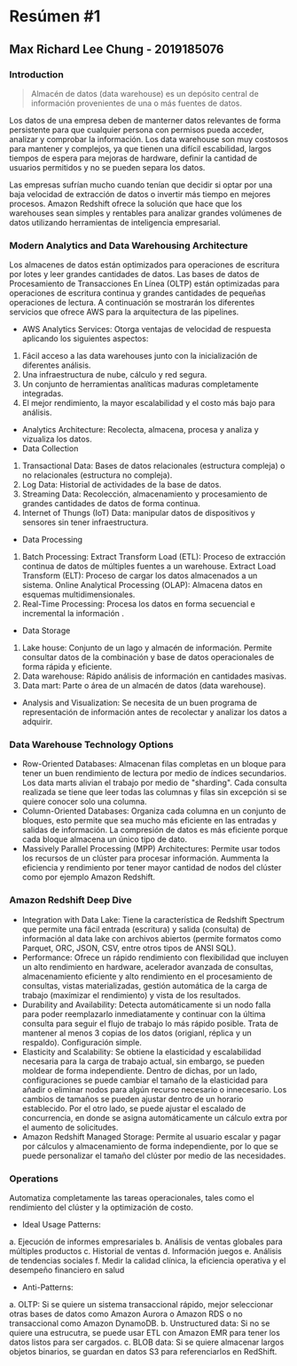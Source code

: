 # Resúmen #1
## Max Richard Lee Chung - 2019185076
### Introduction
>Almacén de datos (data warehouse) es un depósito central de información provenientes de una o más fuentes de datos.

Los datos de una empresa deben de manterner datos relevantes de forma persistente para que cualquier persona con permisos pueda acceder, analizar y comprobar la información. Los data warehouse son muy costosos para mantener y complejos, ya que tienen una difícil escabilidad, largos tiempos de espera para mejoras de hardware, definir la cantidad de usuarios permitidos y no se pueden separa los datos. 

Las empresas sufrían mucho cuando tenían que decidir si optar por una baja velocidad de extracción de datos o invertir más tiempo en mejores procesos. Amazon Redshift ofrece la solución que hace que los warehouses sean simples y rentables para analizar grandes volúmenes de datos utilizando herramientas de inteligencia empresarial. 

### Modern Analytics and Data Warehousing Architecture

Los almacenes de datos están optimizados para operaciones de escritura por lotes y leer grandes cantidades de datos. Las bases de datos de Procesamiento de Transacciones En Línea (OLTP) están optimizadas para operaciones de escritura continua y grandes cantidades de pequeñas operaciones de lectura. A continuación se mostrarán los diferentes servicios que ofrece AWS para la arquitectura de las pipelines.
* AWS Analytics Services: Otorga ventajas de velocidad de respuesta aplicando los siguientes aspectos: 
1. Fácil acceso a las data warehouses junto con la inicialización de diferentes análisis.
2. Una infraestructura de nube, cálculo y red segura.
3. Un conjunto de herramientas analíticas maduras completamente integradas.
4. El mejor rendimiento, la mayor escalabilidad y el costo más bajo para análisis.
* Analytics Architecture: Recolecta, almacena, procesa y analiza y vizualiza los datos.
* Data Collection
1. Transactional Data: Bases de datos relacionales (estructura compleja) o no relacionales (estructura no compleja).
2. Log Data: Historial de actividades de la base de datos.
3. Streaming Data: Recolección, almacenamiento y procesamiento de grandes cantidades de datos de forma continua.
4. Internet of Thungs (IoT) Data: manipular datos de dispositivos y sensores sin tener infraestructura. 
* Data Processing
1. Batch Processing:
Extract Transform Load (ETL): Proceso de extracción continua de datos de múltiples fuentes a un warehouse.
Extract Load Transform (ELT): Proceso de cargar los datos almacenados a un sistema.
Online Analytical Processing (OLAP): Almacena datos en esquemas multidimensionales.
2. Real-Time Processing: Procesa los datos en forma secuencial e incremental la información . 
* Data Storage
1. Lake house: Conjunto de un lago y almacén de información. Permite consultar datos de la combinación y  base de datos operacionales de forma rápida y eficiente. 
2. Data warehouse: Rápido análisis de información en cantidades masivas.  
3. Data mart: Parte o área de un almacén de datos (data warehouse).
* Analysis and Visualization: Se necesita de un buen programa de representación de información antes de recolectar y analizar los datos a adquirir.


### Data Warehouse Technology Options
* Row-Oriented Databases: Almacenan filas completas en un bloque para tener un buen rendimiento de lectura por medio de índices secundarios. Los data marts alivian el trabajo por medio de "sharding". Cada consulta realizada se tiene que leer todas las columnas y filas sin excepción si se quiere conocer solo una columna. 
* Column-Oriented Databases: Organiza cada columna en un conjunto de bloques, esto permite que sea mucho más eficiente en las entradas y salidas de información. La compresión de datos es más eficiente porque cada bloque almacena un único tipo de dato. 
* Massively Parallel Processing (MPP) Architectures: Permite usar todos los recursos de un clúster para procesar información. Aummenta la eficiencia y rendimiento por tener mayor cantidad de nodos del clúster como por ejemplo Amazon Redshift. 


### Amazon Redshift Deep Dive
* Integration with Data Lake: Tiene la característica de Redshift Spectrum que permite una fácil entrada (escritura) y salida (consulta) de información al data lake con archivos abiertos (permite formatos como Parquet, ORC, JSON, CSV, entre otros tipos de ANSI SQL).
* Performance: Ofrece un rápido rendimiento con flexibilidad que incluyen un alto rendimiento en hardware, acelerador avanzada de consultas, almacenamiento eficiente y alto rendimiento en el procesamiento de consultas, vistas materializadas, gestión automática de la carga de trabajo (maxímizar el rendimiento) y vista de los resultados. 
* Durability and Availability: Detecta automáticamente si un nodo falla para poder reemplazarlo inmediatamente y continuar con la última consulta para seguir el flujo de trabajo lo más rápido posible. Trata de mantener al menos 3 copias de los datos (origianl, réplica y un respaldo). Configuración simple.  
* Elasticity and Scalability: Se obtiene la elasticidad y escalabilidad necesaria para la carga de trabajo actual, sin embargo, se pueden moldear de forma independiente. Dentro de dichas, por un lado, configuraciones se puede cambiar el tamaño de la elasticidad para añadir o eliminar nodos para algún recurso necesario o innecesario. Los cambios de tamaños se pueden ajustar dentro de un horario establecido. Por el otro lado, se puede ajustar el escalado de concurrencia, en donde se asigna automáticamente un cálculo extra por el aumento de solicitudes.  
* Amazon Redshift Managed Storage: Permite al usuario escalar y pagar por cálculos y almacenamiento de forma independiente, por lo que se puede personalizar el tamaño del clúster por medio de las necesidades. 


### Operations
Automatiza completamente las tareas operacionales, tales como el rendimiento del clúster y la optimización de costo.
* Ideal Usage Patterns: 

a. Ejecución de informes empresariales
b. Análisis de ventas globales para múltiples productos
c. Historial de ventas
d. Información juegos
e. Análisis de tendencias sociales
f. Medir la calidad clínica, la eficiencia operativa y el desempeño financiero en salud
* Anti-Patterns: 

a. OLTP: Si se quiere un sistema transaccional rápido, mejor seleccionar otras bases de datos como Amazon Aurora o Amazon RDS o no transaccional como Amazon DynamoDB.
b. Unstructured data: Si no se quiere una estrucutra, se puede usar ETL con Amazon EMR para tener los datos listos para ser cargados. 
c. BLOB data: Si se quiere almacenar largos objetos binarios, se guardan en datos S3 para referenciarlos en RedShift. 
